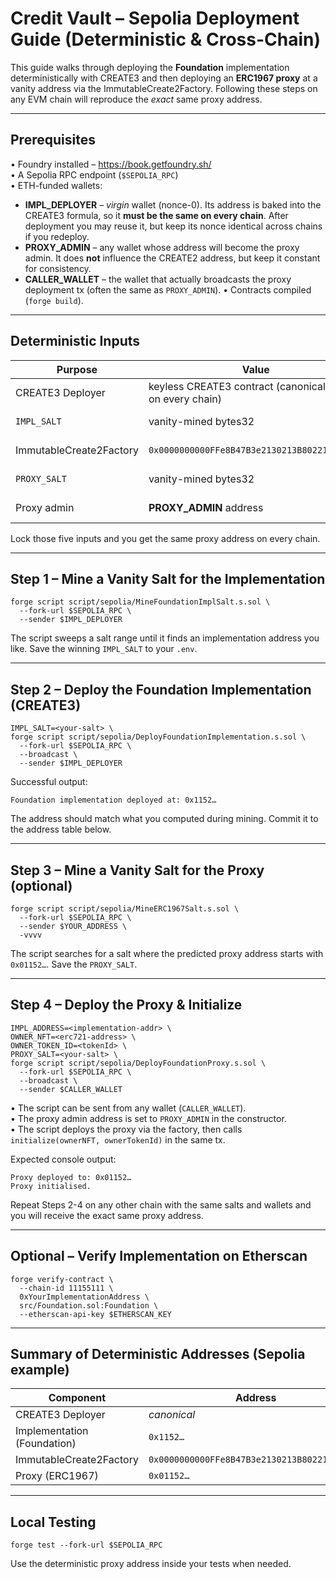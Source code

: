 # Credit Vault – Sepolia Deployment Guide (Deterministic & Cross-Chain)

This guide walks through deploying the **Foundation** implementation deterministically with CREATE3 and then deploying an **ERC1967 proxy** at a vanity address via the ImmutableCreate2Factory.  Following these steps on any EVM chain will reproduce the *exact* same proxy address.

---

## Prerequisites

• Foundry installed – <https://book.getfoundry.sh/>  
• A Sepolia RPC endpoint (`$SEPOLIA_RPC`)  
• ETH-funded wallets:  
  - **IMPL_DEPLOYER** – *virgin* wallet (nonce-0). Its address is baked into the CREATE3 formula, so it **must be the same on every chain**. After deployment you may reuse it, but keep its nonce identical across chains if you redeploy.  
  - **PROXY_ADMIN** – any wallet whose address will become the proxy admin. It does **not** influence the CREATE2 address, but keep it constant for consistency.  
  - **CALLER_WALLET** – the wallet that actually broadcasts the proxy deployment tx (often the same as `PROXY_ADMIN`).
• Contracts compiled (`forge build`).

---

## Deterministic Inputs

| Purpose | Value | Notes |
|---------|-------|-------|
| CREATE3 Deployer | keyless CREATE3 contract (canonical, same on every chain) | Used by `CREATE3.deployDeterministic()` |
| `IMPL_SALT` | vanity-mined bytes32 | Produces a pretty implementation address |
| ImmutableCreate2Factory | `0x0000000000FFe8B47B3e2130213B802212439497` | 0age’s factory – exists on many chains |
| `PROXY_SALT` | vanity-mined bytes32 | Determines the proxy’s vanity prefix |
| Proxy admin | **PROXY_ADMIN** address | Hard-coded into the proxy constructor |

Lock those five inputs and you get the same proxy address on every chain.

---

## Step 1 – Mine a Vanity Salt for the Implementation

```
forge script script/sepolia/MineFoundationImplSalt.s.sol \
  --fork-url $SEPOLIA_RPC \
  --sender $IMPL_DEPLOYER
```

The script sweeps a salt range until it finds an implementation address you like. Save the winning `IMPL_SALT` to your `.env`.

---

## Step 2 – Deploy the Foundation Implementation (CREATE3)

```
IMPL_SALT=<your-salt> \
forge script script/sepolia/DeployFoundationImplementation.s.sol \
  --fork-url $SEPOLIA_RPC \
  --broadcast \
  --sender $IMPL_DEPLOYER
```

Successful output:
```
Foundation implementation deployed at: 0x1152…
```
The address should match what you computed during mining. Commit it to the address table below.

---

## Step 3 – Mine a Vanity Salt for the Proxy (optional)

```
forge script script/sepolia/MineERC1967Salt.s.sol \
  --fork-url $SEPOLIA_RPC \
  --sender $YOUR_ADDRESS \
  -vvvv
```

The script searches for a salt where the predicted proxy address starts with `0x01152…`. Save the `PROXY_SALT`.

---

## Step 4 – Deploy the Proxy & Initialize

```
IMPL_ADDRESS=<implementation-addr> \
OWNER_NFT=<erc721-address> \
OWNER_TOKEN_ID=<tokenId> \
PROXY_SALT=<your-salt> \
forge script script/sepolia/DeployFoundationProxy.s.sol \
  --fork-url $SEPOLIA_RPC \
  --broadcast \
  --sender $CALLER_WALLET
```

• The script can be sent from any wallet (`CALLER_WALLET`).  
• The proxy admin address is set to `PROXY_ADMIN` in the constructor.  
• The script deploys the proxy via the factory, then calls `initialize(ownerNFT, ownerTokenId)` in the same tx.

Expected console output:
```
Proxy deployed to: 0x01152…
Proxy initialised.
```

Repeat Steps 2-4 on any other chain with the same salts and wallets and you will receive the exact same proxy address.

---

## Optional – Verify Implementation on Etherscan

```
forge verify-contract \
  --chain-id 11155111 \
  0xYourImplementationAddress \
  src/Foundation.sol:Foundation \
  --etherscan-api-key $ETHERSCAN_KEY
```

---

## Summary of Deterministic Addresses (Sepolia example)

| Component | Address |
|-----------|---------|
| CREATE3 Deployer | *canonical* |
| Implementation (Foundation) | `0x1152…` |
| ImmutableCreate2Factory | `0x0000000000FFe8B47B3e2130213B802212439497` |
| Proxy (ERC1967) | `0x01152…` |

---

## Local Testing

```
forge test --fork-url $SEPOLIA_RPC
```

Use the deterministic proxy address inside your tests when needed.


